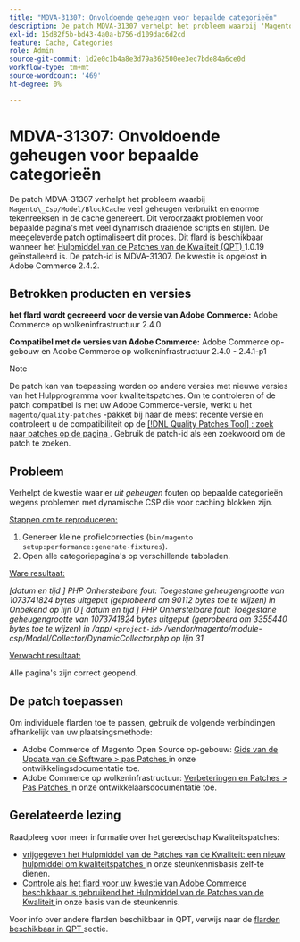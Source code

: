 ```yaml
---
title: "MDVA-31307: Onvoldoende geheugen voor bepaalde categorieën"
description: De patch MDVA-31307 verhelpt het probleem waarbij 'Magento\_Csp/Model/BlockCache' veel geheugen verbruikt en enorme in de cache opgeslagen tekenreeksen genereert. Dit veroorzaakt problemen voor bepaalde pagina's met veel dynamisch flitelende scripts en stijlen. De meegeleverde patch optimaliseert dit proces. Deze patch is beschikbaar wanneer [Quality Patches Tool (QPT)] (/help/announcements/adobe-commerce-announcements/magento-quality-patches-released-new-tool-to-self-serve-quality-patches.md) 1.0.19 is geïnstalleerd. De patch-id is MDVA-31307. De kwestie is opgelost in Adobe Commerce 2.4.2.
exl-id: 15d82f5b-bd43-4a0a-b756-d109dac6d2cd
feature: Cache, Categories
role: Admin
source-git-commit: 1d2e0c1b4a8e3d79a362500ee3ec7bde84a6ce0d
workflow-type: tm+mt
source-wordcount: '469'
ht-degree: 0%

---
```


# MDVA-31307: Onvoldoende geheugen voor bepaalde categorieën

De patch MDVA-31307 verhelpt het probleem waarbij `Magento\_Csp/Model/BlockCache` veel geheugen verbruikt en enorme tekenreeksen in de cache genereert. Dit veroorzaakt problemen voor bepaalde pagina&#39;s met veel dynamisch draaiende scripts en stijlen. De meegeleverde patch optimaliseert dit proces. Dit flard is beschikbaar wanneer het [ Hulpmiddel van de Patches van de Kwaliteit (QPT) ](/help/announcements/adobe-commerce-announcements/magento-quality-patches-released-new-tool-to-self-serve-quality-patches.md) 1.0.19 geïnstalleerd is. De patch-id is MDVA-31307. De kwestie is opgelost in Adobe Commerce 2.4.2.

## Betrokken producten en versies

**het flard wordt gecreeerd voor de versie van Adobe Commerce:** Adobe Commerce op wolkeninfrastructuur 2.4.0

**Compatibel met de versies van Adobe Commerce:** Adobe Commerce op-gebouw en Adobe Commerce op wolkeninfrastructuur 2.4.0 - 2.4.1-p1

>[!NOTE]
>
>De patch kan van toepassing worden op andere versies met nieuwe versies van het Hulpprogramma voor kwaliteitspatches. Om te controleren of de patch compatibel is met uw Adobe Commerce-versie, werkt u het `magento/quality-patches` -pakket bij naar de meest recente versie en controleert u de compatibiliteit op de [[!DNL Quality Patches Tool] : zoek naar patches op de pagina ](https://devdocs.magento.com/quality-patches/tool.html#patch-grid) . Gebruik de patch-id als een zoekwoord om de patch te zoeken.

## Probleem

Verhelpt de kwestie waar er *uit geheugen* fouten op bepaalde categorieën wegens problemen met dynamische CSP die voor caching blokken zijn.

<u> Stappen om te reproduceren:</u>

1. Genereer kleine profielcorrecties (`bin/magento setup:performance:generate-fixtures`).
1. Open alle categoriepagina&#39;s op verschillende tabbladen.

<u> Ware resultaat:</u>

*[datum en tijd ] PHP Onherstelbare fout: Toegestane geheugengrootte van 1073741824 bytes uitgeput (geprobeerd om 90112 bytes toe te wijzen) in Onbekend op lijn 0
[ datum en tijd ] PHP Onherstelbare fout: Toegestane geheugengrootte van 1073741824 bytes uitgeput (geprobeerd om 3355440 bytes toe te wijzen) in /app/ `<project-id>` /vendor/magento/module-csp/Model/Collector/DynamicCollector.php op lijn 31*

<u> Verwacht resultaat:</u>

Alle pagina&#39;s zijn correct geopend.

## De patch toepassen

Om individuele flarden toe te passen, gebruik de volgende verbindingen afhankelijk van uw plaatsingsmethode:

* Adobe Commerce of Magento Open Source op-gebouw: [ Gids van de Update van de Software > pas Patches ](https://devdocs.magento.com/guides/v2.4/comp-mgr/patching/mqp.html) in onze ontwikkelingsdocumentatie toe.
* Adobe Commerce op wolkeninfrastructuur: [ Verbeteringen en Patches > Pas Patches ](https://devdocs.magento.com/cloud/project/project-patch.html) in onze ontwikkelaarsdocumentatie toe.

## Gerelateerde lezing

Raadpleeg voor meer informatie over het gereedschap Kwaliteitspatches:

* [ vrijgegeven het Hulpmiddel van de Patches van de Kwaliteit: een nieuw hulpmiddel om kwaliteitspatches ](/help/announcements/adobe-commerce-announcements/magento-quality-patches-released-new-tool-to-self-serve-quality-patches.md) in onze steunkennisbasis zelf-te dienen.
* [ Controle als het flard voor uw kwestie van Adobe Commerce beschikbaar is gebruikend het Hulpmiddel van de Patches van de Kwaliteit ](/help/support-tools/patches-available-in-qpt-tool/check-patch-for-magento-issue-with-magento-quality-patches.md) in onze basis van de steunkennis.

Voor info over andere flarden beschikbaar in QPT, verwijs naar de [ flarden beschikbaar in QPT ](https://support.magento.com/hc/en-us/sections/360010506631-Patches-available-in-MQP-tool-) sectie.
